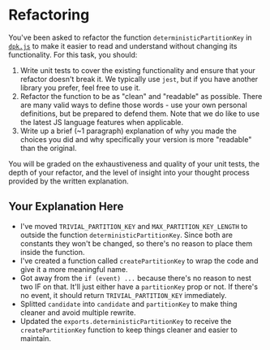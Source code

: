 # Refactoring

You've been asked to refactor the function `deterministicPartitionKey` in [`dpk.js`](dpk.js) to make it easier to read and understand without changing its functionality. For this task, you should:

1. Write unit tests to cover the existing functionality and ensure that your refactor doesn't break it. We typically use `jest`, but if you have another library you prefer, feel free to use it.
2. Refactor the function to be as "clean" and "readable" as possible. There are many valid ways to define those words - use your own personal definitions, but be prepared to defend them. Note that we do like to use the latest JS language features when applicable.
3. Write up a brief (~1 paragraph) explanation of why you made the choices you did and why specifically your version is more "readable" than the original.

You will be graded on the exhaustiveness and quality of your unit tests, the depth of your refactor, and the level of insight into your thought process provided by the written explanation.

## Your Explanation Here

- I've moved `TRIVIAL_PARTITION_KEY` and `MAX_PARTITION_KEY_LENGTH` to outside the function `deterministicPartitionKey`. Since both are constants they won't be changed, so there's no reason to place them inside the function.
- I've created a function called `createPartitionKey` to wrap the code and give it a more meaningful name.
- Got away from the `if (event) ...` because there's no reason to nest two IF on that. It'll just either have a `partitionKey` prop or not. If there's no event, it should return `TRIVIAL_PARTITION_KEY` immediately.
- Splitted `candidate` into `candidate` and `partitionKey` to make thing cleaner and avoid multiple rewrite.
- Updated the `exports.deterministicPartitionKey` to receive the `createPartitionKey` function to keep things cleaner and easier to maintain.
